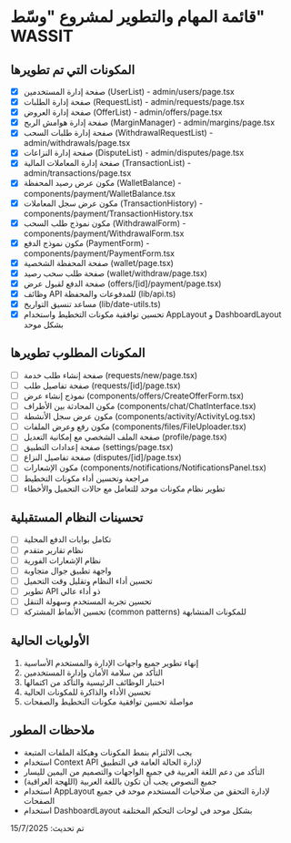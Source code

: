 # قائمة المهام والتطوير لمشروع "وسّط" WASSIT

## المكونات التي تم تطويرها
- [x] صفحة إدارة المستخدمين (UserList) - admin/users/page.tsx
- [x] صفحة إدارة الطلبات (RequestList) - admin/requests/page.tsx  
- [x] صفحة إدارة العروض (OfferList) - admin/offers/page.tsx
- [x] صفحة إدارة هوامش الربح (MarginManager) - admin/margins/page.tsx
- [x] صفحة إدارة طلبات السحب (WithdrawalRequestList) - admin/withdrawals/page.tsx
- [x] صفحة إدارة النزاعات (DisputeList) - admin/disputes/page.tsx
- [x] صفحة إدارة المعاملات المالية (TransactionList) - admin/transactions/page.tsx
- [x] مكون عرض رصيد المحفظة (WalletBalance) - components/payment/WalletBalance.tsx
- [x] مكون عرض سجل المعاملات (TransactionHistory) - components/payment/TransactionHistory.tsx
- [x] مكون نموذج طلب السحب (WithdrawalForm) - components/payment/WithdrawalForm.tsx
- [x] مكون نموذج الدفع (PaymentForm) - components/payment/PaymentForm.tsx
- [x] صفحة المحفظة الشخصية (wallet/page.tsx)
- [x] صفحة طلب سحب رصيد (wallet/withdraw/page.tsx)
- [x] صفحة الدفع لقبول عرض (offers/[id]/payment/page.tsx)
- [x] وظائف API للمدفوعات والمحفظة (lib/api.ts)
- [x] مساعد تنسيق التواريخ (lib/date-utils.ts)
- [x] تحسين توافقية مكونات التخطيط واستخدام AppLayout و DashboardLayout بشكل موحد

## المكونات المطلوب تطويرها
- [ ] صفحة إنشاء طلب خدمة (requests/new/page.tsx)
- [ ] صفحة تفاصيل طلب (requests/[id]/page.tsx)
- [ ] نموذج إنشاء عرض (components/offers/CreateOfferForm.tsx)
- [ ] مكون المحادثة بين الأطراف (components/chat/ChatInterface.tsx)
- [ ] مكون عرض سجل الأنشطة (components/activity/ActivityLog.tsx)
- [ ] مكون رفع وعرض الملفات (components/files/FileUploader.tsx)
- [ ] صفحة الملف الشخصي مع إمكانية التعديل (profile/page.tsx)
- [ ] صفحة إعدادات التطبيق (settings/page.tsx)
- [ ] صفحة تفاصيل النزاع (disputes/[id]/page.tsx)
- [ ] مكون الإشعارات (components/notifications/NotificationsPanel.tsx)
- [ ] مراجعة وتحسين أداء مكونات التخطيط
- [ ] تطوير نظام مكونات موحد للتعامل مع حالات التحميل والأخطاء

## تحسينات النظام المستقبلية
- [ ] تكامل بوابات الدفع المحلية
- [ ] نظام تقارير متقدم
- [ ] نظام الإشعارات الفورية
- [ ] واجهة تطبيق جوال متجاوبة
- [ ] تحسين أداء النظام وتقليل وقت التحميل
- [ ] تطوير API ذو أداء عالي
- [ ] تحسين تجربة المستخدم وسهولة التنقل
- [ ] تحسين الأنماط المشتركة (common patterns) للمكونات المتشابهة

## الأولويات الحالية
1. إنهاء تطوير جميع واجهات الإدارة والمستخدم الأساسية
2. التأكد من سلامة الأمان وإدارة المستخدمين
3. اختبار الوظائف الرئيسية والتأكد من اكتمالها
4. تحسين الأداء والذاكرة للمكونات الحالية
5. مواصلة تحسين توافقية مكونات التخطيط والصفحات

## ملاحظات المطور
- يجب الالتزام بنمط المكونات وهيكلة الملفات المتبعة
- استخدام Context API لإدارة الحالة العامة في التطبيق
- التأكد من دعم اللغة العربية في جميع الواجهات والتصميم من اليمين لليسار
- جميع النصوص يجب أن تكون باللغة العربية (اللهجة العراقية)
- استخدام AppLayout لإدارة التحقق من صلاحيات المستخدم موحد في جميع الصفحات
- استخدام DashboardLayout بشكل موحد في لوحات التحكم المختلفة

تم تحديث: 15/7/2025 
